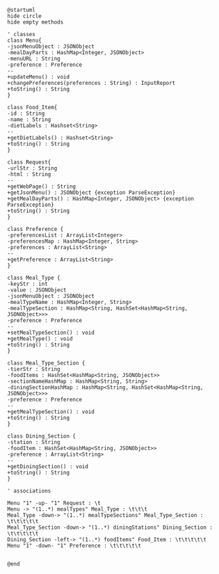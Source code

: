 ﻿```plantuml
@startuml
hide circle
hide empty methods

' classes
class Menu{
-jsonMenuObject : JSONObject
-mealDayParts : HashMap<Integer, JSONObject>
-menuURL : String
-preference : Preference
--
+updateMenu() : void
+changePreferences(preferences : String) : InputReport
+toString() : String
}

class Food_Item{
-id : String
-name : String
-dietLabels : Hashset<String>
--
+getDietLabels() : Hashset<String> 
+toString() : String
}

class Request{
-urlStr : String
-html : String
--
+getWebPage() : String
+getJsonMenu() : JSONObject {exception ParseException}
+getMealDayParts() : HashMap<Integer, JSONObject> {exception ParseException}
+toString() : String
}

class Preference {
-preferencesList : ArrayList<Integer>
-preferencesMap : HashMap<Integer, String>
-preferences : ArrayList<String>
--
+getPreference : ArrayList<String>
}

class Meal_Type {
-keyStr : int
-value : JSONObject
-jsonMenuObject : JSONObject
-mealTypeName : HashMap<Integer, String>
-mealTypeSection : HashMap<String, HashSet<HashMap<String, JSONObject>>>
-preference : Preference
--
+setMealTypeSection() : void
+getMealType() : void
+toString() : String
}

class Meal_Type_Section {
-tierStr : String
-foodItems : HashSet<HashMap<String, JSONObject>>
-sectionNameHashMap : HashMap<String, String>
-diningSectionHashMap : HashMap<String, HashSet<HashMap<String, JSONObject>>>
-preference : Preference
--
+getMealTypeSection() : void
+toString() : String
}

class Dining_Section {
-station : String
-foodItem : HashSet<HashMap<String, JSONObject>>
-preference : ArrayList<String>
--
+getDiningSection() : void
+toString() : String
}

' associations

Menu "1" -up- "1" Request : \t
Menu -> "(1..*) mealTypes" Meal_Type : \t\t\t
Meal_Type -down-> "(1..*) mealTypeSections" Meal_Type_Section : \t\t\t\t\t
Meal_Type_Section -down-> "(1..*) diningStations" Dining_Section : \t\t\t\t\t
Dining_Section -left-> "(1..*) foodItems" Food_Item : \t\t\t\t\t
Menu "1" -down- "1" Preference : \t\t\t\t\t


@end
```